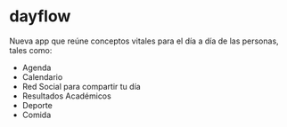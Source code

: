 # dayflow
Nueva app que reúne conceptos vitales para el día a día de las personas, tales como:
  -  Agenda
  -  Calendario
  -  Red Social para compartir tu día
  -  Resultados Académicos
  -  Deporte
  -  Comida
